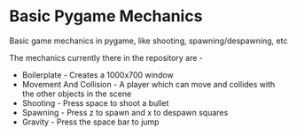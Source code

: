 # Basic Pygame Mechanics
Basic game mechanics in pygame, like shooting, spawning/despawning, etc

The mechanics currently there in the repository are -

* Boilerplate - Creates a 1000x700 window
* Movement And Collision - A player which can move and collides with the other objects in the scene
* Shooting - Press space to shoot a bullet
* Spawning - Press z to spawn and x to despawn squares
* Gravity - Press the space bar to jump